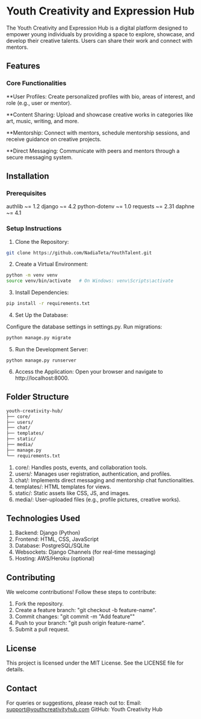 # Youth Creativity and Expression Hub
The Youth Creativity and Expression Hub is a digital platform designed to empower young individuals by providing a space to explore, showcase, and develop their creative talents. Users can share their work and connect with mentors.

## Features
### Core Functionalities
**User Profiles:
Create personalized profiles with bio, areas of interest, and role (e.g., user or mentor).

**Content Sharing:
Upload and showcase creative works in categories like art, music, writing, and more.

**Mentorship:
Connect with mentors, schedule mentorship sessions, and receive guidance on creative projects.

**Direct Messaging:
Communicate with peers and mentors through a secure messaging system.

## Installation
### Prerequisites
authlib ~= 1.2
django ~= 4.2
python-dotenv ~= 1.0
requests ~= 2.31
daphne ~= 4.1 

### Setup Instructions
1. Clone the Repository:

```sh
git clone https://github.com/NadiaTeta/YouthTalent.git
```

2. Create a Virtual Environment:

```sh
python -m venv venv
source venv/bin/activate   # On Windows: venv\Scripts\activate
```

3. Install Dependencies:

```sh
pip install -r requirements.txt
```

4. Set Up the Database:

Configure the database settings in settings.py.
Run migrations:

```sh
python manage.py migrate
```

5. Run the Development Server:

```
python manage.py runserver
```

6. Access the Application:
Open your browser and navigate to http://localhost:8000.

## Folder Structure
```sh
youth-creativity-hub/
├── core/
├── users/
├── chat/
├── templates/
├── static/
├── media/
├── manage.py
└── requirements.txt
```
1. core/: Handles posts, events, and collaboration tools.
2. users/: Manages user registration, authentication, and profiles.
3. chat/: Implements direct messaging and mentorship chat functionalities.
4. templates/: HTML templates for views.
5. static/: Static assets like CSS, JS, and images.
6. media/: User-uploaded files (e.g., profile pictures, creative works).
   
## Technologies Used
1. Backend: Django (Python)
2. Frontend: HTML, CSS, JavaScript
3. Database: PostgreSQL/SQLite
4. Websockets: Django Channels (for real-time messaging)
5. Hosting: AWS/Heroku (optional)
   
## Contributing
We welcome contributions! Follow these steps to contribute:

1. Fork the repository.
2. Create a feature branch: "git checkout -b feature-name".
3. Commit changes: "git commit -m "Add feature""
4. Push to your branch: "git push origin feature-name".
5. Submit a pull request.
 
## License
This project is licensed under the MIT License. See the LICENSE file for details.

## Contact
For queries or suggestions, please reach out to:
Email: support@youthcreativityhub.com
GitHub: Youth Creativity Hub
